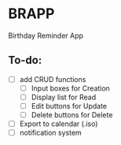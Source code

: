 # BRAPP

Birthday Reminder App

## To-do:
- [ ] add CRUD functions
    - [ ] Input boxes for Creation
    - [ ] Display list for Read
    - [ ] Edit buttons for Update
    - [ ] Delete buttons for Delete
- [ ] Export to calendar (.iso)
- [ ] notification system